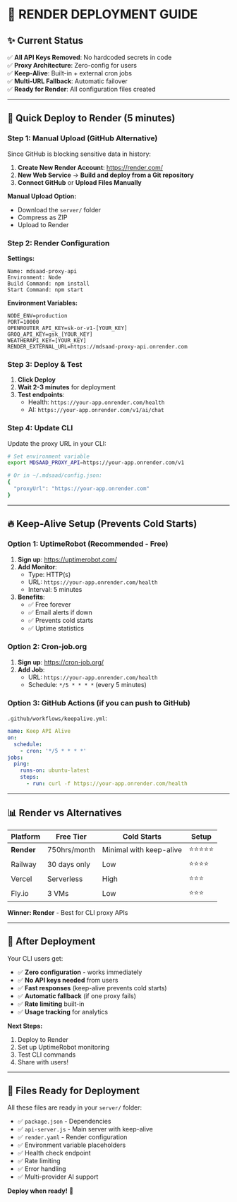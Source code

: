# 🚀 **RENDER DEPLOYMENT GUIDE**

## ✨ **Current Status**

✅ **All API Keys Removed**: No hardcoded secrets in code  
✅ **Proxy Architecture**: Zero-config for users  
✅ **Keep-Alive**: Built-in + external cron jobs  
✅ **Multi-URL Fallback**: Automatic failover  
✅ **Ready for Render**: All configuration files created

---

## 🎯 **Quick Deploy to Render (5 minutes)**

### **Step 1: Manual Upload (GitHub Alternative)**

Since GitHub is blocking sensitive data in history:

1. **Create New Render Account**: https://render.com/
2. **New Web Service** → **Build and deploy from a Git repository**
3. **Connect GitHub** or **Upload Files Manually**

**Manual Upload Option:**

- Download the `server/` folder
- Compress as ZIP
- Upload to Render

### **Step 2: Render Configuration**

**Settings:**

```
Name: mdsaad-proxy-api
Environment: Node
Build Command: npm install
Start Command: npm start
```

**Environment Variables:**

```
NODE_ENV=production
PORT=10000
OPENROUTER_API_KEY=sk-or-v1-[YOUR_KEY]
GROQ_API_KEY=gsk_[YOUR_KEY]
WEATHERAPI_KEY=[YOUR_KEY]
RENDER_EXTERNAL_URL=https://mdsaad-proxy-api.onrender.com
```

### **Step 3: Deploy & Test**

1. **Click Deploy**
2. **Wait 2-3 minutes** for deployment
3. **Test endpoints**:
   - Health: `https://your-app.onrender.com/health`
   - AI: `https://your-app.onrender.com/v1/ai/chat`

### **Step 4: Update CLI**

Update the proxy URL in your CLI:

```bash
# Set environment variable
export MDSAAD_PROXY_API=https://your-app.onrender.com/v1

# Or in ~/.mdsaad/config.json:
{
  "proxyUrl": "https://your-app.onrender.com"
}
```

---

## 🔥 **Keep-Alive Setup (Prevents Cold Starts)**

### **Option 1: UptimeRobot (Recommended - Free)**

1. **Sign up**: https://uptimerobot.com/
2. **Add Monitor**:
   - Type: HTTP(s)
   - URL: `https://your-app.onrender.com/health`
   - Interval: 5 minutes
3. **Benefits**:
   - ✅ Free forever
   - ✅ Email alerts if down
   - ✅ Prevents cold starts
   - ✅ Uptime statistics

### **Option 2: Cron-job.org**

1. **Sign up**: https://cron-job.org/
2. **Add Job**:
   - URL: `https://your-app.onrender.com/health`
   - Schedule: `*/5 * * * *` (every 5 minutes)

### **Option 3: GitHub Actions** (if you can push to GitHub)

`.github/workflows/keepalive.yml`:

```yaml
name: Keep API Alive
on:
  schedule:
    - cron: '*/5 * * * *'
jobs:
  ping:
    runs-on: ubuntu-latest
    steps:
      - run: curl -f https://your-app.onrender.com/health
```

---

## 📊 **Render vs Alternatives**

| Platform   | Free Tier    | Cold Starts             | Setup      |
| ---------- | ------------ | ----------------------- | ---------- |
| **Render** | 750hrs/month | Minimal with keep-alive | ⭐⭐⭐⭐⭐ |
| Railway    | 30 days only | Low                     | ⭐⭐⭐⭐   |
| Vercel     | Serverless   | High                    | ⭐⭐⭐     |
| Fly.io     | 3 VMs        | Low                     | ⭐⭐⭐     |

**Winner: Render** - Best for CLI proxy APIs

---

## 🎉 **After Deployment**

Your CLI users get:

- ✅ **Zero configuration** - works immediately
- ✅ **No API keys needed** from users
- ✅ **Fast responses** (keep-alive prevents cold starts)
- ✅ **Automatic fallback** (if one proxy fails)
- ✅ **Rate limiting** built-in
- ✅ **Usage tracking** for analytics

**Next Steps:**

1. Deploy to Render
2. Set up UptimeRobot monitoring
3. Test CLI commands
4. Share with users!

---

## 🔧 **Files Ready for Deployment**

All these files are ready in your `server/` folder:

- ✅ `package.json` - Dependencies
- ✅ `api-server.js` - Main server with keep-alive
- ✅ `render.yaml` - Render configuration
- ✅ Environment variable placeholders
- ✅ Health check endpoint
- ✅ Rate limiting
- ✅ Error handling
- ✅ Multi-provider AI support

**Deploy when ready!** 🚀
